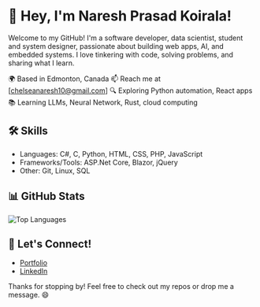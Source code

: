 # 👋 Hey, I'm Naresh Prasad Koirala!

Welcome to my GitHub! I'm a software developer, data scientist, student and system designer, passionate about building web apps, AI, and embedded systems. I love tinkering with code, solving problems, and sharing what I learn.

🌍 Based in Edmonton, Canada 📫 Reach me at [chelseanaresh10@gmail.com]
🔍 Exploring Python automation, React apps
📚 Learning LLMs, Neural Network, Rust, cloud computing

## 🛠 Skills

- Languages: C#, C, Python, HTML, CSS, PHP, JavaScript
- Frameworks/Tools: ASP.Net Core, Blazor, jQuery  
- Other: Git, Linux, SQL

## 📊 GitHub Stats

![Top Languages](https://github-readme-stats.vercel.app/api/top-langs/?username=NareshKoirala&layout=compact&theme=tokyonight)

## 🤝 Let's Connect!

- [Portfolio](https://nareshkoirala.github.io/MineRepo/)
- [LinkedIn](https://www.linkedin.com/in/naresh-koirala-6205582b3/)

Thanks for stopping by! Feel free to check out my repos or drop me a message. 😄
